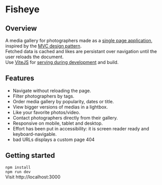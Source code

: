# Fisheye

## Overview

A media gallery for photographers made as a [single page application](https://developer.mozilla.org/en-US/docs/Glossary/SPA), inspired by the [MVC design pattern](https://en.wikipedia.org/wiki/Model%E2%80%93view%E2%80%93controller).  
Fetched data is cached and likes are persistant over navigation until the user reloads the document.  
Use [ViteJS](https://vitejs.dev/) for [serving during development](#Getting&nbspstarted) and build.

## Features

- Navigate without reloading the page.
- Filter photographers by tags.
- Order media gallery by popularity, dates or title.
- View bigger versions of medias in a lightbox.
- Like your favorite photos/video.
- Contact photographers directly from their gallery.
- Responsive on mobile, tablet and desktop.
- Effort has been put in accessibility: it is screen reader ready and keyboard-navigable.
- bad URLs displays a custom page 404

## Getting started

```npm install```  
```npm run dev```  
Visit http://localhost:3000
